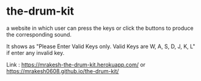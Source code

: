 # the-drum-kit

a website in which user can press the keys or click the buttons to produce the corresponding sound.

It shows as "Please Enter Valid Keys only. Valid Keys are W, A, S, D, J, K, L" if enter any invalid key.

Link : https://mrakesh-the-drum-kit.herokuapp.com/ or https://mrakesh0608.github.io/the-drum-kit/
